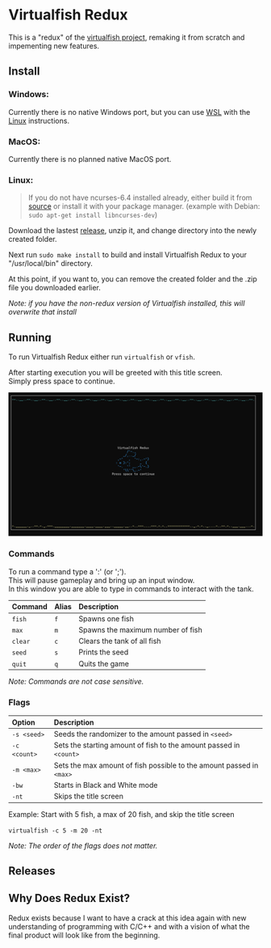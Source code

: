 # Virtualfish Redux
This is a "redux" of the [virtualfish project](https://www.github.com/kirkseytc/virtualfish), remaking it from scratch and impementing new features.

## Install
### Windows:
Currently there is no native Windows port, but you can use [WSL](https://learn.microsoft.com/en-us/windows/wsl/install) with the [Linux](#linux) instructions.
### MacOS:
Currently there is no planned native MacOS port.
### Linux:
> If you do not have ncurses-6.4 installed already, either build it from [source](https://invisible-island.net/ncurses/#download) or install it with your package manager.
> (example with Debian: `sudo apt-get install libncurses-dev`)

Download the lastest [release](https://github.com/kirkseytc/virtualfish-redux/releases), unzip it, and change directory into the newly created folder.

Next run `sudo make install` to build and install Virtualfish Redux to your "/usr/local/bin" directory.

At this point, if you want to, you can remove the created folder and the .zip file you downloaded earlier.

_Note: if you have the non-redux version of Virtualfish installed, this will overwrite that install_

## Running
To run Virtualfish Redux either run `virtualfish` or `vfish`.

After starting execution you will be greeted with this title screen.  
Simply press space to continue.

<img src="imgs/title_screen.png" alt="Screenshot of the Title Screen" width="600">

### Commands
To run a command type a ':' (or ';').  
This will pause gameplay and bring up an input window.  
In this window you are able to type in commands to interact with the tank.  

|Command|Alias|Description|
|:-|:-|:-|
|`fish`|`f`|Spawns one fish|
|`max`|`m`|Spawns the maximum number of fish|
|`clear`|`c`|Clears the tank of all fish|
|`seed`|`s`|Prints the seed|
|`quit`|`q`|Quits the game|

_Note: Commands are not case sensitive._

### Flags
|Option|Description|
|:-|:-|
|`-s <seed>`|Seeds the randomizer to the amount passed in `<seed>`|
|`-c <count>`|Sets the starting amount of fish to the amount passed in `<count>`|
|`-m <max>`|Sets the max amount of fish possible to the amount passed in `<max>`|
|`-bw`|Starts in Black and White mode|
|`-nt`|Skips the title screen|

Example: 
Start with 5 fish, a max of 20 fish, and skip the title screen

`virtualfish -c 5 -m 20 -nt` 

_Note: The order of the flags does not matter._

## Releases

## Why Does Redux Exist?
Redux exists because I want to have a crack at this idea again with
new understanding of programming with C/C++ and with a vision of 
what the final product will look like from the beginning.

